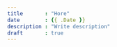 ```yaml
---
title       : "Hore"
date        : {{ .Date }}
description : "Write description"
draft       : true
---
```


